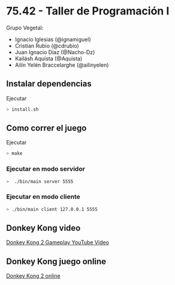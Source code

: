 # 75.42 - Taller de Programación I

Grupo Vegetal:
  * Ignacio Iglesias (@ignamiguel)
  * Cristian Rubio (@cdrubio)
  * Juan Ignacio Díaz (@Nacho-Dz)
  * Kailásh Aquista (@Aquista)
  * Ailín Yelén Braccelarghe (@ailinyelen)


## Instalar dependencias
Ejecutar
```sh
> install.sh
```

## Como correr el juego
Ejecutar
```sh
> make
```
### Ejecutar en modo servidor
```sh
>  ./bin/main server 5555  
```
### Ejecutar en modo cliente
```sh
> ./bin/main client 127.0.0.1 5555
```

## Donkey Kong video
[Donkey Kong 2 Gameplay YouTube Video](https://www.youtube.com/watch?v=y4xnoOdqmMU)


## Donkey Kong juego online
[Donkey Kong 2 online](https://www.retrogames.cc/arcade-games/donkey-kong-ii-jumpman-returns-v1-2-hack.html)
